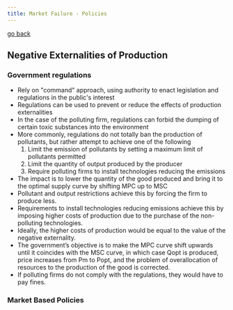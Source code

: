 ```yaml
---
title: Market Failure - Policies
---
```


[go back](11Subjects/11Economics.md)

## Negative Externalities of Production
### Government regulations
- Rely on "command" approach, using authority to enact legislation and regulations in the public's interest
- Regulations can be used to prevent or reduce the effects of production externalities
- In the case of the polluting firm, regulations can forbid the dumping of certain toxic substances into the environment
- More commonly, regulations do not totally ban the production of pollutants, but rather attempt to achieve one of the following
	1. Limit the emission of pollutants by setting a maximum limit of pollutants permitted
	2. Limit the quantity of output produced by the producer
	3. Require polluting firms to install technologies reducing the emissions
- The impact is to lower the quantity of the good produced and bring it to the optimal supply curve by shifting MPC up to MSC
- Pollutant and output restrictions achieve this by forcing the firm to produce less.
- Requirements to install technologies reducing emissions achieve this by imposing higher costs of production due to the purchase of the non-polluting technologies.
- Ideally, the higher costs of production would be equal to the value of the negative externality.
- The government’s objective is to make the MPC curve shift upwards until it coincides with the MSC curve, in which case Qopt is produced, price increases from Pm to Popt, and the problem of overallocation of resources to the production of the good is corrected. 
- If polluting firms do not comply with the regulations, they would have to pay fines.
### Market Based Policies